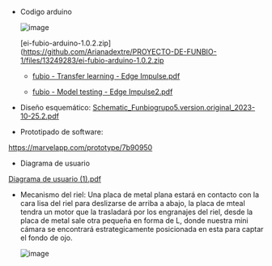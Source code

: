 
- Codigo arduino

  ![image](https://github.com/Arianadextre/PROYECTO-DE-FUNBIO-1/assets/143019345/163f90a1-f867-4c35-af7f-18829399a2d2)


  [ei-fubio-arduino-1.0.2.zip](https://github.com/Arianadextre/PROYECTO-DE-FUNBIO-1/files/13249283/ei-fubio-arduino-1.0.2.zip

  - [fubio - Transfer learning - Edge Impulse.pdf](https://github.com/Arianadextre/PROYECTO-DE-FUNBIO-1/files/13250290/fubio.-.Transfer.learning.-.Edge.Impulse.pdf)
  
  - [fubio - Model testing - Edge Impulse2.pdf](https://github.com/Arianadextre/PROYECTO-DE-FUNBIO-1/files/13250289/fubio.-.Model.testing.-.Edge.Impulse2.pdf)


- Diseño esquemático:
[Schematic_Funbiogrupo5.version.original_2023-10-25.2.pdf](https://github.com/Arianadextre/PROYECTO-DE-FUNBIO-1/files/13250180/Schematic_Funbiogrupo5.version.original_2023-10-25.2.pdf)


- Prototipado de software:

https://marvelapp.com/prototype/7b90950

- Diagrama de usuario

[Diagrama de usuario (1).pdf](https://github.com/Arianadextre/PROYECTO-DE-FUNBIO-1/files/13250238/Diagrama.de.usuario.1.pdf)




- Mecanismo del riel: Una placa de metal plana estará en contacto con la cara lisa del riel para deslizarse de arriba a abajo, la placa de mteal tendra un motor que la trasladará por los engranajes del riel, desde la placa de metal sale otra pequeña en forma de L, donde nuestra mini cámara se encontrará estrategicamente posicionada en esta para captar el fondo de ojo.
  
  ![image](https://github.com/Arianadextre/PROYECTO-DE-FUNBIO-1/assets/143019275/fcbb53bd-8f2b-4d42-a5df-bef5bd812caa)
